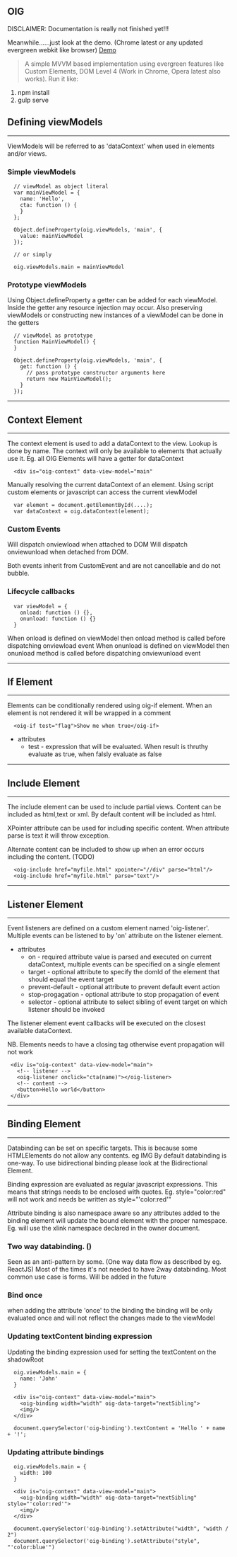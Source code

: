 ## OIG 

DISCLAIMER: Documentation is really not finished yet!!! 

Meanwhile......just look at the demo. (Chrome latest or any updated evergreen webkit like browser)
[Demo](http://shock01.github.io/oig/index.html)

> A simple MVVM based implementation using evergreen features like Custom Elements, DOM Level 4 
(Work in Chrome, Opera latest also works).
> Run it like: 
  1) npm install 
  2) gulp serve

## Defining viewModels

------------------------------------------------------------------------------------------------------------------------

ViewModels will be referred to as 'dataContext' when used in elements and/or views.

### Simple viewModels
      // viewModel as object literal
      var mainViewModel = {
        name: 'Hello',
        cta: function () {
        }
      };
      
      Object.defineProperty(oig.viewModels, 'main', {
        value: mainViewModel
      });
      
      // or simply
      
      oig.viewModels.main = mainViewModel

### Prototype viewModels

Using Object.defineProperty a getter can be added for each viewModel. Inside the getter any resource injection may occur.
Also preserving viewModels or constructing new instances of a viewModel can be done in the getters

      // viewModel as prototype
      function MainViewModel() {
      }

      Object.defineProperty(oig.viewModels, 'main', {
        get: function () {
          // pass prototype constructor arguments here
          return new MainViewModel();
        }
      });

------------------------------------------------------------------------------------------------------------------------

## Context Element

------------------------------------------------------------------------------------------------------------------------

The context element is used to add a dataContext to the view. Lookup is done by name.
The context will only be available to elements that actually use it. Eg. all OIG Elements 
will have a getter for dataContext

      <div is="oig-context" data-view-model="main"

Manually resolving the current dataContext of an element.
Using script custom elements or javascript can access the current viewModel

      var element = document.getElementById(....);
      var dataContext = oig.dataContext(element);

### Custom Events

Will dispatch onviewload when attached to DOM
Will dispatch onviewunload when detached from DOM.

Both events inherit from CustomEvent and are not cancellable and do not bubble.

### Lifecycle callbacks

      var viewModel = {
        onload: function () {},
        onunload: function () {}
      }

When onload is defined on viewModel then onload method is called before dispatching onviewload event
When onunload is defined on viewModel then onunload method is called before dispatching onviewunload event


------------------------------------------------------------------------------------------------------------------------

## If Element

------------------------------------------------------------------------------------------------------------------------

Elements can be conditionally rendered using oig-if element. When an element is not rendered it will be wrapped in a comment

      <oig-if test="flag">Show me when true</oig-if>

- attributes
     * test - expression that will be evaluated. When result is thruthy evaluate as true, when falsly evaluate as false



   


------------------------------------------------------------------------------------------------------------------------

## Include Element

------------------------------------------------------------------------------------------------------------------------

The include element can be used to include partial views. 
Content can be included as html,text or xml. By default content will be included as html.

XPointer attribute can be used for including specific content. 
When attribute parse is text it will throw exception.

Alternate content can be included to show up when an error occurs including the content. (TODO)

      <oig-include href="myfile.html" xpointer="//div" parse="html"/>
      <oig-include href="myfile.html" parse="text"/>


------------------------------------------------------------------------------------------------------------------------

## Listener Element

------------------------------------------------------------------------------------------------------------------------

Event listeners are defined on a custom element named 'oig-listener'. 
Multiple events can be listened to by 'on' attribute on the listener element.

- attributes
     * on<eventType> - required attribute value is parsed and executed on current dataContext, multiple events can be specified on a single element
     * target - optional attribute to specify the domId of the element that should equal the event target
     * prevent-default - optional attribute to prevent default event action
     * stop-progagation - optional attribute to stop propagation of event
     * selector - optional attribute to select sibling of event target on which listener should be invoked

The listener element event callbacks will be executed on the closest available dataContext.

NB. Elements needs to have a closing tag otherwise event propagation will not work



     <div is="oig-context" data-view-model="main">
       <!-- listener -->
       <oig-listener onclick="cta(name)"></oig-listener>
       <!-- content -->
       <button>Hello world</button>
     </div>


------------------------------------------------------------------------------------------------------------------------

## Binding Element

------------------------------------------------------------------------------------------------------------------------

Databinding can be set on specific targets. This is because some HTMLElements do not allow any contents. eg IMG
By default databinding is one-way. To use bidirectional binding please look at the Bidirectional Element.

Binding expression are evaluated as regular javascript expressions. This means that strings needs to be enclosed with quotes.
Eg. style="color:red" will not work and needs be written as style="'color:red'"

Attribute binding is also namespace aware so any attributes added to the binding element will update the bound element
with the proper namespace.
Eg. <oig-binding xlink:href=""> will use the xlink namespace declared in the owner document.

### Two way databinding. ()
Seen as an anti-pattern by some. (One way data flow as described by eg. ReactJS) 
Most of the times it's not needed to have 2way databinding. Most common use case is forms.
Will be added in the future

### Bind once
when adding the attribute 'once' to the binding the binding will be only evaluated once and will not reflect the changes made to the viewModel
      <oig-binding title="myTitleProperty" once></oig-binding>

### Updating textContent binding expression

Updating the binding expression used for setting the textContent on the shadowRoot


      oig.viewModels.main = {
        name: 'John'
      }
      
      <div is="oig-context" data-view-model="main">
        <oig-binding width="width" oig-data-target="nextSibling">
        <img/>
      </div>
      
      document.querySelector('oig-binding').textContent = 'Hello ' + name + '!';


### Updating attribute bindings

      oig.viewModels.main = {
        width: 100
      }
      
      <div is="oig-context" data-view-model="main">
        <oig-binding width="width" oig-data-target="nextSibling" style="'color:red'">
        <img/>
      </div>
      
      document.querySelector('oig-binding').setAttribute("width", "width / 2")
      document.querySelector('oig-binding').setAttribute("style", "'color:blue'")




